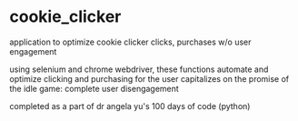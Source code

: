 # cookie_clicker
application to optimize cookie clicker clicks, purchases w/o user engagement 

using selenium and chrome webdriver, these functions automate and optimize clicking and purchasing for the user
capitalizes on the promise of the idle game: complete user disengagement 

completed as a part of dr angela yu's 100 days of code (python)
